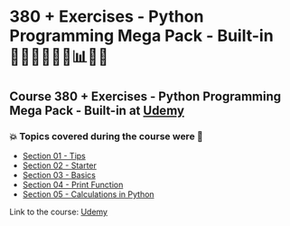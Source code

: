 # 380 + Exercises - Python Programming Mega Pack - Built-in 👩🏻‍💻🤯🐍🤖📊🎲💽
## Course 380 + Exercises - Python Programming Mega Pack - Built-in at [Udemy](https://www.udemy.com/course/python-programming-modules-packages/)
### 💥 Topics covered during the course were 🚀
- [Section 01 - Tips](https://github.com/romulovieira777/380_Exercises_Python_Programming_Mega_Pack_Builtin/tree/master/Section_01_Tips)
- [Section 02 - Starter](https://github.com/romulovieira777/380_Exercises_Python_Programming_Mega_Pack_Builtin/tree/master/Section_02_Starter)
- [Section 03 - Basics](https://github.com/romulovieira777/380_Exercises_Python_Programming_Mega_Pack_Builtin/tree/master/Section_03_Basics)
- [Section 04 - Print Function](https://github.com/romulovieira777/380_Exercises_Python_Programming_Mega_Pack_Builtin/tree/master/Section_04_Print_Function)
- [Section 05 - Calculations in Python]()

Link to the course: [Udemy](https://www.udemy.com/course/python-programming-modules-packages/)